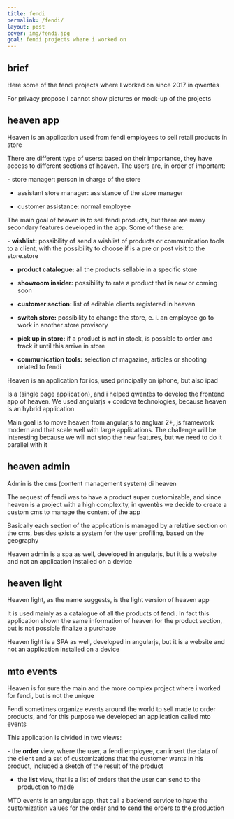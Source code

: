 ```yaml
---
title: fendi
permalink: /fendi/
layout: post
cover: img/fendi.jpg
goal: fendi projects where i worked on
---
```


<h2>brief</h2>
<p>Here some of the fendi projects where I worked on since 2017 in qwentès</p>
<p>For privacy propose I cannot show pictures or mock-up of the projects</p>

<h2>heaven app</h2>
<p>Heaven is an application used from fendi employees to sell retail products in store</p>
<p>There are different type of users: based on their importance, they have access to different sections of heaven. The users are, in order of important:</p>
- store manager: person in charge of the store

- assistant store manager: assistance of the store manager

- customer assistance: normal employee

<p>The main goal of heaven is to sell fendi products, but there are many secondary features developed in the app. Some of these are:</p>
- <b>wishlist:</b> possibility of send a wishlist of products or communication tools to a client, with the possibility to choose if is a pre or post visit to the store.store

- <b>product catalogue:</b> all the products sellable in a specific store

- <b>showroom insider:</b> possibility to rate a product that is new or coming soon

- <b>customer section:</b> list of editable clients registered in heaven

- <b>switch store:</b> possibility to change the store, e. i. an employee go to work in another store provisory

- <b>pick up in store:</b> if a product is not in stock, is possible to order and track it until this arrive in store

- <b>communication tools:</b> selection of magazine, articles or shooting related to fendi

<p>Heaven is an application for ios, used principally on iphone, but also ipad</p>
<p>Is a (single page application), and i helped qwentès to develop the frontend app of heaven. We used angularjs + cordova technologies, because heaven is an hybrid application</p>
<p>Main goal is to move heaven from angularjs to angluar 2+, js framework modern and that scale well with large applications. The challenge will be interesting because we will not stop the new features, but we need to do it parallel with it</p>

<h2>heaven admin</h2>
<p>Admin is the cms (content management system) di heaven</p>
<p>The request of fendi was to have a product super customizable, and since heaven is a project with a high complexity, in qwentès we decide to create a custom cms to manage the content of the app</p>
<p>Basically each section of the application is managed by a relative section on the cms, besides exists a system for the user profiling, based on the geography</p>
<p>Heaven admin is a spa as well, developed in angularjs, but it is a website and not an application installed on a device</p>

<h2>heaven light</h2>
<p>Heaven light, as the name suggests, is the light version of heaven app</p>
<p>It is used mainly as a catalogue of all the products of fendi. In fact this application shown the same information of heaven for the product section, but is not possible finalize a purchase</p>
<p>Heaven light is a SPA as well, developed in angularjs, but it is a website and not an application installed on a device</p>

<h2>mto events</h2>
<p>Heaven is for sure the main and the more complex project where i worked for fendi, but is not the unique</p>
<p>Fendi sometimes organize events around the world to sell made to order products, and for this purpose we developed an application called mto events</p>
<p>This application is divided in two views:</p>
- the <b>order</b> view, where the user, a fendi employee, can insert the data of the client and a set of customizations that the customer wants in his product, included a sketch of the result of the product

- the <b>list</b> view, that is a list of orders that the user can send to the production to made

<p>MTO events is an angular app, that call a backend service to have the customization values for the order and to send the orders to the production</p>
